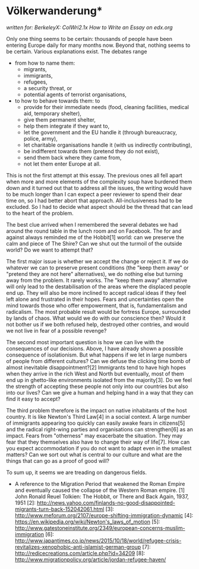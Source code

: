 Völkerwanderung*
===============

_written for: BerkeleyX: ColWri2.1x How to Write an Essay on edx.org_

Only one thing seems to be certain: thousands of people have been entering Europe daily for many months now.
Beyond that, nothing seems to be certain. Various explanations exist. The debates range 

* from how to name them: 
  + migrants,
  + immigrants,
  + refugees,
  + a security threat, or
  + potential agents of terrorist organisations,
* to how to behave towards them: to 
  + provide for their immediate needs (food, cleaning facilities, medical aid, temporary shelter),
  + give them permanent shelter,
  + help them integrate if they want to,
  + let the government and the EU handle it (through bureaucracy, police, army),
  + let charitable organisations handle it (with us indirectly contributing), 
  + be indifferent towards them (pretend they do not exist), 
  + send them back where they came from, 
  + not let them enter Europe at all.

This is not the first attempt at this essay. The previous ones all fell apart when more and more elements of the complexity soup have burdened them down and it turned out that to address all the issues, the writing would have to be much longer than I can expect a peer reviewer to spend their dear time on, so I had better abort that approach. All-inclusiveness had to be excluded. So I had to decide what aspect should be the thread that can lead to the heart of the problem.

The best clue arrived when I remembered the several debates we had around the round table in the lunch room and on Facebook. The for and against always reminded me of the Hobbit[1] world: can we preserve the calm and piece of The Shire? Can we shut out the turmoil of the outside world? Do we want to attempt that?

The first major issue is whether we accept the change or reject it. If we do whatever we can to preserve present conditions (the "keep them away" or "pretend they are not here" alternatives), we do nothing else but turning away from the problem. It rarely works. The "keep them away" alternative will only lead to the destabilisation of the areas where the displaced people end up. They will also be more inclined to accept radical ideas if they feel left alone and frustrated in their hopes. Fears and uncertainties open the mind towards those who offer empowerment, that is, fundamentalism and radicalism. The most probable result would be fortress Europe, surrounded by lands of chaos. What would we do with our conscience then? Would it not bother us if we both refused help, destroyed other contries, and would we not live in fear of a possible revenge?

The second most important question is how we can live with the consequences of our decisions. Above, I have already shown a possible consequence of isolationism. But what happens if we let in large numbers of people from different cultures? Can we defuse the clicking time bomb of almost inevitable disappointment?[2] Immigrants tend to have high hopes when they arrive in the rich West and North but eventually, most of them end up in ghetto-like environments isolated from the majority[3]. Do we feel the strength of accepting these people not only into our countries but also into our lives? Can we give a human and helping hand in a way that they can find it easy to accept?

The third problem therefore is the impact on native inhabitants of the host country. It is like Newton's Third Law[4] in a social context. A large number of immigrants appearing too quickly can easily awake fears in citizens[5] and the radical right-wing parties and organisations can strengthen[6] as an impact. Fears from "otherness" may exacerbate the situation. They may fear that they themselves also have to change their way of life[7]. How can you expect accommodation if you do not want to adapt even in the smallest matters? Can we sort out what is central to our culture and what are the things that can go as a proof of good will? 

To sum up, it seems we are treading on dangerous fields. 

* A reference to the Migration Period that weakened the Roman Empire and eventually caused the collapse of the Western Roman empire.
[1] John Ronald Reuel Tolkien: The Hobbit, or There and Back Again, 1937, 1951
[2]: http://news.yahoo.com/finlands-no-good-disappointed-migrants-turn-back-152042061.html
[3]: http://www.meforum.org/2107/europe-shifting-immigration-dynamic
[4]: https://en.wikipedia.org/wiki/Newton's_laws_of_motion
[5]: http://www.gatestoneinstitute.org/2349/european-concerns-muslim-immigration
[6]: http://www.japantimes.co.jp/news/2015/10/18/world/refugee-crisis-revitalizes-xenophobic-anti-islamist-german-group
[7]: http://redicecreations.com/article.php?id=34209
[8]: http://www.migrationpolicy.org/article/jordan-refugee-haven/
